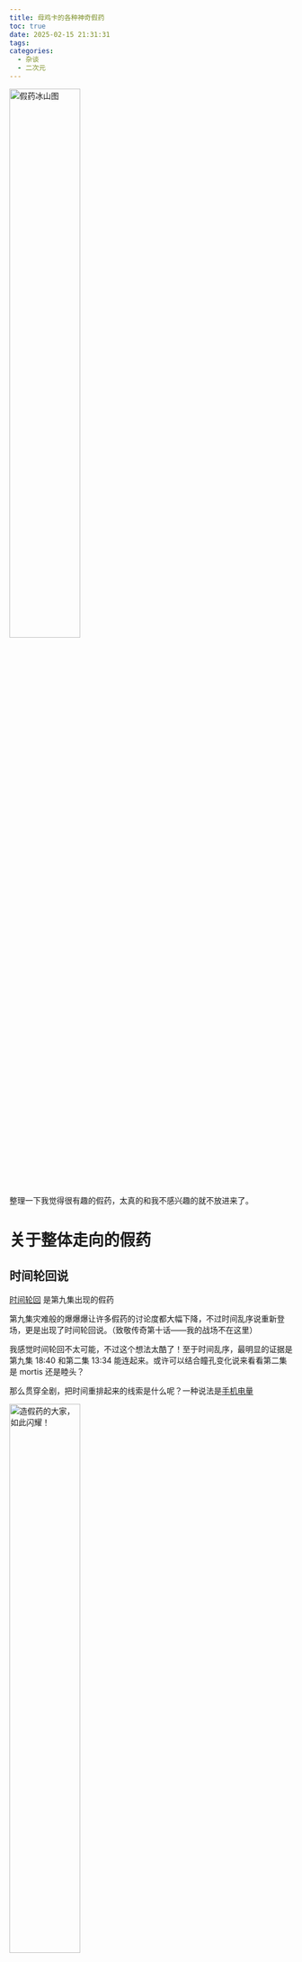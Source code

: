 ```yaml
---
title: 母鸡卡的各种神奇假药
toc: true
date: 2025-02-15 21:31:31
tags:
categories:
  - 杂谈
  - 二次元
---
```


<style>
img{
    width: 50%;
}
</style>

![假药冰山图](/images/others/animation/mujica/假药冰山.png)

整理一下我觉得很有趣的假药，太真的和我不感兴趣的就不放进来了。

# 关于整体走向的假药

## 时间轮回说

[时间轮回](https://tieba.baidu.com/p/9534562175) 是第九集出现的假药

第九集灾难般的爆爆爆让许多假药的讨论度都大幅下降，不过时间乱序说重新登场，更是出现了时间轮回说。（致敬传奇第十话——我的战场不在这里）

我感觉时间轮回不太可能，不过这个想法太酷了！至于时间乱序，最明显的证据是第九集 18:40 和第二集 13:34 能连起来。或许可以结合瞳孔变化说来看看第二集是 mortis 还是睦头？

那么贯穿全剧，把时间重排起来的线索是什么呢？一种说法是[手机电量](https://tieba.baidu.com/p/9512186596)

![造假药的大家，如此闪耀！](images/others/animation/mujica/吼姆拉.png)

## 叙诡说

[叙诡说](https://www.bilibili.com/video/BV1gxffYTEWF/) 是第二集出现的假药，在三四集得到完善，第五集后讨论度大幅下降。

前四集剧情跳跃、旁白由初华声优念出是因为这是初华在叙述故事！那么，是在对谁讲述呢？

一种假药是初华对失忆的祥子讲述故事，在叙述中美化自己，好让祥子待在自己身边。理由是祥子在前四集唯独对初华态度比较好，这是初华对自己的美化。

另一种是初华对自己讲述故事，只是在自我欺骗“乐队依然存在”，因此剧本漏洞百出。但无论叙述多少次，乐队都逃不掉解散的结局。

上面的蓝色链接是“初华对自己讲述故事”。

![怀揣着秘密的她的故事](/images/others/animation/mujica/HerStory.png)

## 内鬼

[内鬼说](https://www.bilibili.com/video/BV1YxFZe3Edg) 是第四集出现的假药，主要用于解释观感奇怪的解散。

母鸡卡解散的剧情逻辑混乱，这是因为队里有内鬼，内鬼只要把队解散掉就行了。由于我比较喜欢祥子，所以我接下来讲全队内鬼，祥子 1vn 的剧情。

整个事务所都是丰川家族安排的内鬼，上到其他乐队成员下到工作人员，都对“丰川家希望祥子回家”这件事或多或少有了解，因此工作人员浑水摸鱼，除了祥子以外的乐队成员都不在乎乐队。祥子 1vn 硬生生把母鸡卡带到了武道馆，不愧是美强惨大女主，数值太高了。

这太数值怪啦，不合理的！不过内鬼说还是很有趣而且很靠谱的，我觉得比较真的是初华喵梦内鬼，睦和海玲知情。

![丰川同学，是你不关注其他成员才没有发现有内鬼吧](/images/others/animation/mujica/海玲暗示.png)

## 人偶

[人偶说](https://tieba.baidu.com/p/9497289560) 是第七集出现的假药。

mujica 结尾全员人偶化。“在 mujica 的短暂月光下，五个人偶短暂的复活了，在舞台上高歌一曲。给出了一场完美 live。”

![初华好看捏](/images/others/animation/mujica/人偶.png)

# 关于个人的假药

## 初华

### 蜘蛛侠

[蜘蛛侠](https://www.bilibili.com/video/BV1JuFcedEih)

其实初华的真实身份是蜘蛛侠，各种蜘蛛意象是暗示初华被蜘蛛咬过。能力越大，责任越大，蜘蛛侠要打击犯罪，所以既不去 Mujica 排练，也不去 sumimi 排练，还说自己忙。初华让祥子在门口等 10 秒其实是在藏蜘蛛战衣，她 10 秒就能收拾好房间、第三集隔着几十米听到祥子和睦的对话都是因为她有超能力。众所周知祥子是蓝色章鱼，初华把祥子带到自己家实际上是为了监视章鱼博士。而且，既然有双面人睦、企鹅人高松灯、章鱼博士祥子，有蜘蛛侠初华也不奇怪。

![难道说......被发现真实身份了吗？](/images/others/animation/mujica/蜘蛛侠.png)

### 叙诡

[叙诡说](https://tieba.baidu.com/p/9408382939) 之前已经提过，这里的链接是第二集播出后的初版假药。

之前已经说过了，旁白由初华的声优念出、前几集逻辑诡异，都是因为这是初华讲述的故事。初华是母鸡卡故事的叙述者。

![](/images/others/animation/mujica/三角初华.png)

### 缓存不足

[缓存不足说](https://tieba.baidu.com/p/9441718936) 是第四集出现的假药。

“初华对某些记忆的深刻程度，可能不会被时间冲淡，而一些日常记忆可能会被很快的忘却。
在她心目中，自己和心爱的祥子度过的每个夏天、出道时祥子发来的短信鼓励可能一直占据着她脑内非常非常多的缓存。
这些和祥子一起的快乐的记忆对初华来说可能就像是刚刚经历的一样，那份喜悦、甜蜜、饥渴就像冰一样无时无刻不在侵蚀初华的大脑，所以初华才会给人一种难以形容的超重女印象。”

![CUDA out of memory](/images/others/animation/mujica/缓存不足.png)

### 认知障碍

[初华认知障碍说](https://tieba.baidu.com/p/9395455093) 是第一集出现的假药。

初华的眼里一直都只有祥子，别人的形象在她眼里是扭曲的。众所周知，MyGO 第八集里有初华的回忆，回忆里明显能看出初华见过祥子的人偶。然而在母鸡卡第二集里，她却好像是不认识人偶的样子。答案是初华在小时候将睦认知成了人偶。

![](/images/others/animation/mujica/人偶睦.png)

### 失忆

[初华失忆说](https://tieba.baidu.com/p/9407619606) 是第二集出现的假药。

为什么初华如此空洞？为什么初华的童年记忆和祥子有偏差？为什么初华忘了祥子的玩偶？因为初华经历过一次失忆。初华拿着以前的日记本，努力扮演“真正的初华”。

![我能在有健忘症的情况下追到祥子吗](/images/others/animation/mujica/这人偶真可爱.png)

## 祥子

### ⭐ 压抑

[丰川祥子 ⭐ 压抑说](https://tieba.baidu.com/p/9501649172)

祥子对大雷情有独钟，组乐队是为了接近大雷。

![](/images/others/animation/mujica/哈基祥1.png)
![](/images/others/animation/mujica/哈基祥2.png)

### 人偶

[祥子人偶说](https://tieba.baidu.com/p/9492330426) 是第七集出现的假药，主要用于解释第七集祥子的形象变化。

第 7 集的祥子为了睦成为了舍弃自我的人偶，她装出了白祥的样子，因为“只要睦能回来就好了”。

![Sakiko: Become Human](/images/others/animation/mujica/saki-成为人类.png)

### 祥爹演戏

[祥爹演戏说](https://tieba.baidu.com/p/9456159875) 是第五集出现的假药。

祥爹演戏把祥子气走，让祥子回归家族。

![为了让祥子回家居然做到这种地步，哈基登，你这家伙](/images/others/animation/mujica/祥爹演戏.png)

## 睦

### 装双重人格

[睦装双重人格说](https://tieba.baidu.com/p/9439328406) 是第四集出现的假药。

如题，主要依据是第四集睦在初华车上的第一句“嗯”是睦的声线。

![睦不会这样叫我的......你真的是睦吗？](/images/others/animation/mujica/睦.png)

### mortis 小小祥

[mortis 小小祥说](https://tieba.baidu.com/p/9481715638) 应该是第六集出现的假药。

睦小时候只有祥子一个朋友，mortis 是睦以白祥为模板塑造的人格，扮演小祥。

## 写文章时整理的假药链接

1. [叙诡](https://www.bilibili.com/video/BV1gxffYTEWF/)
2. [内鬼说](https://www.bilibili.com/video/BV1YxFZe3Edg)
3. [人偶说](https://tieba.baidu.com/p/9497289560)
4. [睦祥黑手说](https://tieba.baidu.com/p/9527674842)
5. [圣经说](https://tieba.baidu.com/p/9470480749)
6. [元素说](https://tieba.baidu.com/p/9470914098)
7. [蜘蛛侠](https://www.bilibili.com/video/BV1JuFcedEih)
8. [叙诡说](https://tieba.baidu.com/p/9408382939)
9. [缓存不足说](https://tieba.baidu.com/p/9441718936)
10. [初华认知障碍说](https://tieba.baidu.com/p/9395455093)
11. [初华失忆说](https://tieba.baidu.com/p/9407619606)
12. [祥子失聪说](https://tieba.baidu.com/p/9415281797)
13. [祥子人偶说](https://tieba.baidu.com/p/9492330426)
14. [祥爹演戏说](https://tieba.baidu.com/p/9456159875)
15. [睦装双重人格说](https://tieba.baidu.com/p/9439328406)
16. [mortis 小小祥说](https://tieba.baidu.com/p/9481715638)
17. [mortis 锡兵说](https://tieba.baidu.com/p/9477787413)
18. [雨伞颜色](https://tieba.baidu.com/p/9443944541)
19. [祥睦姐妹说](https://tieba.baidu.com/p/8585068638)
20. [天天吃假药吃傻了做出来的冰山图](https://tieba.baidu.com/p/9483748562)
21. [四演 mortis](https://tieba.baidu.com/p/9439059383)
22. [四演祥子](https://tieba.baidu.com/p/9439310306)
23. [歌剧魅影说](https://tieba.baidu.com/p/9519426290)
